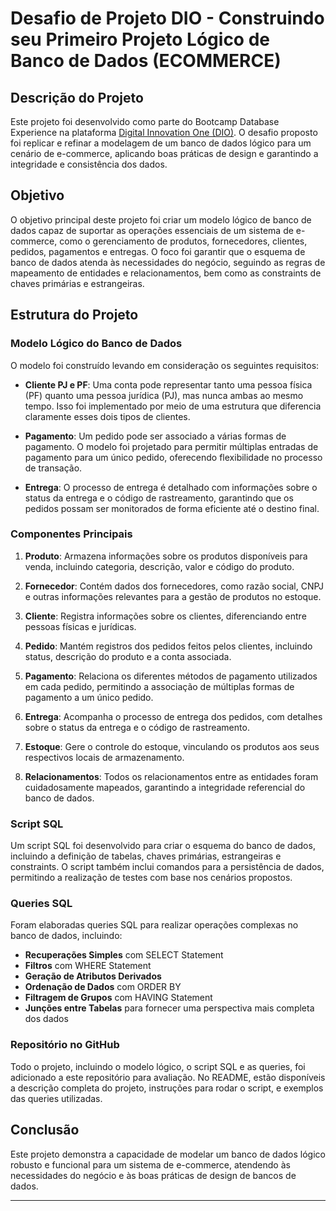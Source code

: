 # Desafio de Projeto DIO - Construindo seu Primeiro Projeto Lógico de Banco de Dados (ECOMMERCE)

## Descrição do Projeto

Este projeto foi desenvolvido como parte do Bootcamp Database Experience na plataforma [Digital Innovation One (DIO)](https://www.dio.me/). O desafio proposto foi replicar e refinar a modelagem de um banco de dados lógico para um cenário de e-commerce, aplicando boas práticas de design e garantindo a integridade e consistência dos dados.

## Objetivo

O objetivo principal deste projeto foi criar um modelo lógico de banco de dados capaz de suportar as operações essenciais de um sistema de e-commerce, como o gerenciamento de produtos, fornecedores, clientes, pedidos, pagamentos e entregas. O foco foi garantir que o esquema de banco de dados atenda às necessidades do negócio, seguindo as regras de mapeamento de entidades e relacionamentos, bem como as constraints de chaves primárias e estrangeiras.

## Estrutura do Projeto

### Modelo Lógico do Banco de Dados

O modelo foi construído levando em consideração os seguintes requisitos:

- **Cliente PJ e PF**: Uma conta pode representar tanto uma pessoa física (PF) quanto uma pessoa jurídica (PJ), mas nunca ambas ao mesmo tempo. Isso foi implementado por meio de uma estrutura que diferencia claramente esses dois tipos de clientes.

- **Pagamento**: Um pedido pode ser associado a várias formas de pagamento. O modelo foi projetado para permitir múltiplas entradas de pagamento para um único pedido, oferecendo flexibilidade no processo de transação.

- **Entrega**: O processo de entrega é detalhado com informações sobre o status da entrega e o código de rastreamento, garantindo que os pedidos possam ser monitorados de forma eficiente até o destino final.

### Componentes Principais

1. **Produto**: Armazena informações sobre os produtos disponíveis para venda, incluindo categoria, descrição, valor e código do produto.

2. **Fornecedor**: Contém dados dos fornecedores, como razão social, CNPJ e outras informações relevantes para a gestão de produtos no estoque.

3. **Cliente**: Registra informações sobre os clientes, diferenciando entre pessoas físicas e jurídicas.

4. **Pedido**: Mantém registros dos pedidos feitos pelos clientes, incluindo status, descrição do produto e a conta associada.

5. **Pagamento**: Relaciona os diferentes métodos de pagamento utilizados em cada pedido, permitindo a associação de múltiplas formas de pagamento a um único pedido.

6. **Entrega**: Acompanha o processo de entrega dos pedidos, com detalhes sobre o status da entrega e o código de rastreamento.

7. **Estoque**: Gere o controle do estoque, vinculando os produtos aos seus respectivos locais de armazenamento.

8. **Relacionamentos**: Todos os relacionamentos entre as entidades foram cuidadosamente mapeados, garantindo a integridade referencial do banco de dados.

### Script SQL

Um script SQL foi desenvolvido para criar o esquema do banco de dados, incluindo a definição de tabelas, chaves primárias, estrangeiras e constraints. O script também inclui comandos para a persistência de dados, permitindo a realização de testes com base nos cenários propostos.

### Queries SQL

Foram elaboradas queries SQL para realizar operações complexas no banco de dados, incluindo:

- **Recuperações Simples** com SELECT Statement
- **Filtros** com WHERE Statement
- **Geração de Atributos Derivados**
- **Ordenação de Dados** com ORDER BY
- **Filtragem de Grupos** com HAVING Statement
- **Junções entre Tabelas** para fornecer uma perspectiva mais completa dos dados

### Repositório no GitHub

Todo o projeto, incluindo o modelo lógico, o script SQL e as queries, foi adicionado a este repositório para avaliação. No README, estão disponíveis a descrição completa do projeto, instruções para rodar o script, e exemplos das queries utilizadas.

## Conclusão

Este projeto demonstra a capacidade de modelar um banco de dados lógico robusto e funcional para um sistema de e-commerce, atendendo às necessidades do negócio e às boas práticas de design de bancos de dados.

---
